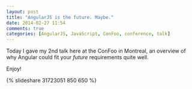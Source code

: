 ```yaml
---
layout: post
title: "AngularJS is the future. Maybe."
date: 2014-02-27 11:54
comments: true
categories: [AngularJS, JavaScript, ConFoo, conference, talk]
---
```


Today I gave my 2nd talk here at the ConFoo in Montreal,
an overview of why Angular could fit your *future* requirements
quite well.

<!-- more -->

Enjoy!

{% slideshare 31723051 850 650 %}

